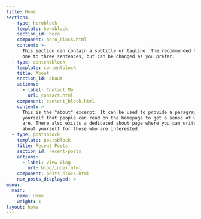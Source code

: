 ```yaml
---
title: Home
sections:
  - type: heroblock
    template: heroblock
    section_id: hero
    component: hero_block.html
    content: >-
      This section can contain a subtitle or tagline. The recommended length is
      one to three sentences, but can be changed as you prefer.
  - type: contentblock
    template: contentblock
    title: About
    section_id: about
    actions:
      - label: Contact Me
        url: contact.html
    component: content_block.html
    content: >-
      This is the "about" excerpt. It can be used to provide a paragraph about
      yourself that people can read on the homepage to get a sense of who you
      are. There also exists a dedicated about page where you can write more
      about yourself for those who are interested.
  - type: postsblock
    template: postsblock
    title: Recent Posts
    section_id: recent-posts
    actions:
      - label: View Blog
        url: blog/index.html
    component: posts_block.html
    num_posts_displayed: 4
menu:
  main:
    name: Home
    weight: 1
layout: home
---
```

